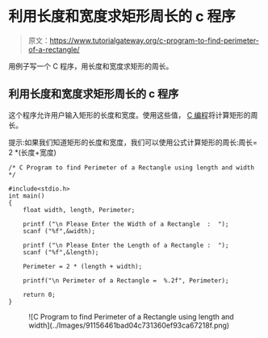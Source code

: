 # 利用长度和宽度求矩形周长的 c 程序

> 原文：<https://www.tutorialgateway.org/c-program-to-find-perimeter-of-a-rectangle/>

用例子写一个 C 程序，用长度和宽度求矩形的周长。

## 利用长度和宽度求矩形周长的 c 程序

这个程序允许用户输入矩形的长度和宽度。使用这些值， [C 编程](https://www.tutorialgateway.org/c-programming/)将计算矩形的周长。

提示:如果我们知道矩形的长度和宽度，我们可以使用公式计算矩形的周长:周长= 2 *(长度+宽度)

```
/* C Program to find Perimeter of a Rectangle using length and width */

#include<stdio.h>
int main()
{
  	float width, length, Perimeter; 

  	printf ("\n Please Enter the Width of a Rectangle  :  ");
  	scanf ("%f",&width);

  	printf ("\n Please Enter the Length of a Rectangle :  ");
  	scanf ("%f",&length);

  	Perimeter = 2 * (length + width);

	printf("\n Perimeter of a Rectangle =  %.2f", Perimeter);

  	return 0;
}
```

<figure class="wp-block-image">![C Program to find Perimeter of a Rectangle using length and width](../Images/91156461bad04c731360ef93ca67218f.png)</figure>